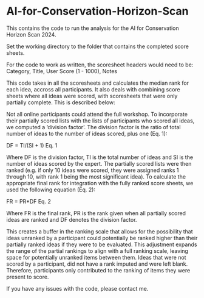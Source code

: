 # AI-for-Conservation-Horizon-Scan
This contains the code to run the analysis for the AI for Conservation Horizon Scan 2024.

Set the working directory to the folder that contains the completed score sheets.

For the code to work as written, the scoresheet headers would need to be: Category,	Title,	User Score (1 - 1000),	Notes

This code takes in all the scoresheets and calculates the median rank for each idea, accross all participants. It also deals with combining score sheets where all ideas were scored, with scoresheets that were only partially complete. This is described below:

Not all online participants could attend the full workshop. To incorporate their partially scored lists with the lists of participants who scored all ideas, we computed a ‘division factor’. The division factor is the ratio of total number of ideas to the number of ideas scored, plus one (Eq. 1):

DF = TI/(SI + 1)
                Eq. 1

Where DF is the division factor, TI is the total number of ideas and SI is the number of ideas scored by the expert.  The partially scored lists were then ranked (e.g. if only 10 ideas were scored, they were assigned ranks 1 through 10, with rank 1 being the most significant idea). To calculate the appropriate final rank for integration with the fully ranked score sheets, we used the following equation (Eq. 2): 

FR = PR*DF
         Eq. 2

Where FR is the final rank, PR is the rank given when all partially scored ideas are ranked and DF denotes the division factor. 

This creates a buffer in the ranking scale that allows for the possibility that ideas unranked by a participant could potentially be ranked higher than their partially ranked ideas if they were to be evaluated. This adjustment expands the range of the partial rankings to align with a full ranking scale, leaving space for potentially unranked items between them. Ideas that were not scored by a participant, did not have a rank imputed and were left blank. Therefore, participants only contributed to the ranking of items they were present to score.

If you have any issues with the code, please contact me. 
